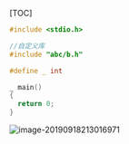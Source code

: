 [TOC]

```c
#include <stdio.h>

//自定义库
#include "abc/b.h"

#define _ int

_ main()
{
  return 0; 
}
```

![image-20190918213016971](/Users/chenyansong/Documents/note/images/c_languge/image-20190918213016971.png)